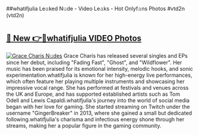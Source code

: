 ##whatifjulia Le𝚊ked N𝚞de - Video Le𝚊ks - Hot Onlyf𝚊ns Photos #vtd2n (vtd2n)

# <h2><a href="https://mediaupload.pro?title=whatifjulia&ref=9FEB">🔗 New 👉🔴whatifjulia VIDEO Photos</a></h2>

[![Grace Charis N𝚞des](https://i.imgur.com/rIISA9y.gif)](https://mediaupload.pro?title=whatifjulia&ref=9FEB)
Grace Charis has released several singles and EPs since her debut, including "Fading Fast", "Ghost", and "Wildflower". Her music has been praised for its emotional intensity, melodic hooks, and sonic experimentation.whatifjulia is known for her high-energy live performances, which often feature her playing multiple instruments and showcasing her impressive vocal range. She has performed at festivals and venues across the UK and Europe, and has supported established artists such as Tom Odell and Lewis Capaldi.whatifjulia's journey into the world of social media began with her love for gaming. She started streaming on Twitch under the username "GingerBreaker" in 2013, where she gained a small but dedicated following.whatifjulia's charisma and infectious energy shone through her streams, making her a popular figure in the gaming community.